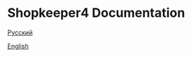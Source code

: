 # Shopkeeper4 Documentation

[Русский](https://github.com/andchir/shk4-wiki/blob/master/Русский.md)

[English](https://github.com/andchir/shk4-wiki/blob/master/English.md)
